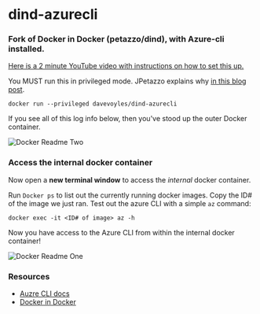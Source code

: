 # dind-azurecli
### Fork of Docker in Docker (petazzo/dind), with Azure-cli installed.

[Here is a 2 minute YouTube video with instructions on how to set this up.](https://youtu.be/ymnY2vQEiqU)

You MUST run this in privileged mode. JPetazzo explains why [in this blog post](https://jpetazzo.github.io/2015/09/03/do-not-use-docker-in-docker-for-ci/).


``` docker run --privileged davevoyles/dind-azurecli ```

If you see all of this log info below, then you've stood up the outer Docker container.

![Docker Readme Two](https://www.dropbox.com/s/qpvpq13vd2foo8q/davevoyles-azure-cli-docker-hub-readme-2.png?raw=1)

### Access the internal docker container

Now open a **new terminal window** to access the *internal* docker container.

Run ```Docker ps``` to list out the currently running docker images. Copy the ID# of the image we just ran. Test out the azure CLI with a simple ```az``` command: 

```docker exec -it <ID# of image> az -h ```

Now you have access to the Azure CLI from within the internal docker container!

![Docker Readme One](https://www.dropbox.com/s/vjivlu6htl4x8ij/davevoyles-azure-cli-docker-hub-readme.png?raw=1)


### Resources
* [Auzre CLI docs](https://docs.microsoft.com/en-us/cli/azure/overview?view=azure-cli-latest)
* [Docker in Docker](https://github.com/jpetazzo/dind)
